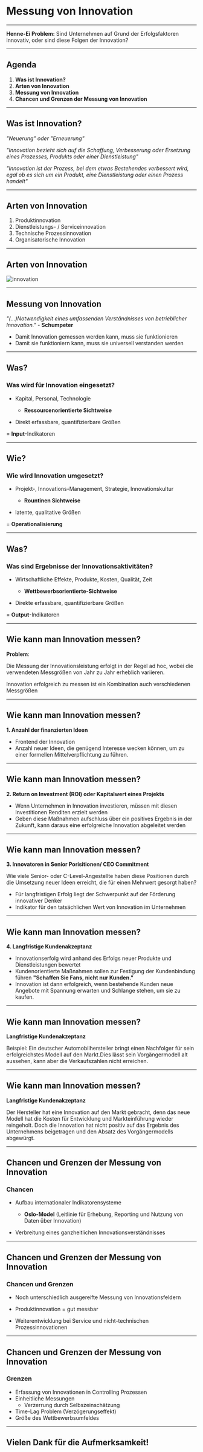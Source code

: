 # Messung von Innovation

---

**Henne-Ei Problem:**
Sind Unternehmen auf Grund der Erfolgsfaktoren innovativ, oder sind diese Folgen der Innovation?

---

## Agenda

1. **Was ist Innovation?**
1. **Arten von Innovation**
1. **Messung von Innovation**
1. **Chancen und Grenzen der Messung von Innovation**

---

## Was ist Innovation?

_"Neuerung" oder "Erneuerung"_

_"Innovation bezieht sich auf die Schaffung, Verbesserung oder Ersetzung eines Prozesses, Produkts oder einer Dienstleistung"_

_"Innovation ist der Prozess, bei dem etwas Bestehendes verbessert wird, egal ob es sich um ein Produkt, eine Dienstleistung oder einen Prozess handelt"_

---

## Arten von Innovation

1. Produktinnovation
1. Dienstleistungs- / Serviceinnovation
1. Technische Prozessinnovation
1. Organisatorische Innovation

---

## Arten von Innovation

![innovation](Produkt.png)

---

## Messung von Innovation

_"(...)Notwendigkeit eines umfassenden Verständnisses von betrieblicher Innovation."_ - **Schumpeter**

- Damit Innovation gemessen werden kann, muss sie funktionieren
- Damit sie funktioniern kann, muss sie universell verstanden werden

---

## Was?

### Was wird für Innovation eingesetzt?

- Kapital, Personal, Technologie

  - **Ressourcenorientierte Sichtweise**

- Direkt erfassbare, quantifizierbare Größen

= **Input**-Indikatoren

---

## Wie?

### Wie wird Innovation umgesetzt?

- Projekt-, Innovations-Management, Strategie, Innovationskultur

  - **Rountinen Sichtweise**

- latente, qualitative Größen

= **Operationalisierung**

---

## Was?

### Was sind Ergebnisse der Innovationsaktivitäten?

- Wirtschaftliche Effekte, Produkte, Kosten, Qualität, Zeit

  - **Wettbewerbsorientierte-Sichtweise**

- Direkte erfassbare, quantifizierbare Größen

= **Output**-Indikatoren

---

## Wie kann man Innovation messen?

**Problem**:

Die Messung der Innovationsleistung erfolgt in der Regel ad hoc, wobei die verwendeten Messgrößen von Jahr zu Jahr erheblich variieren.

Innovation erfolgreich zu messen ist ein Kombination auch verschiedenen Messgrößen

---

## Wie kann man Innovation messen?

**1. Anzahl der finanzierten Ideen**

- Frontend der Innovation
- Anzahl neuer Ideen, die genügend Interesse wecken können, um zu einer formellen Mittelverpflichtung zu führen.

---

## Wie kann man Innovation messen?

**2. Return on Investment (ROI) oder Kapitalwert eines Projekts**

- Wenn Unternehmen in Innovation investieren, müssen mit diesen Investitionen Renditen erzielt werden
- Geben diese Maßnahmen aufschluss über ein positives Ergebnis in der Zukunft, kann daraus eine erfolgreiche Innovation abgeleitet werden

---

## Wie kann man Innovation messen?

**3. Innovatoren in Senior Porisitionen/ CEO Commitment**

Wie viele Senior- oder C-Level-Angestellte haben diese Positionen durch die Umsetzung neuer Ideen erreicht, die für einen Mehrwert gesorgt haben?

- Für langfristigen Erfolg liegt der Schwerpunkt auf der Förderung innovativer Denker
- Indikator für den tatsächlichen Wert von Innovation im Unternehmen

---

## Wie kann man Innovation messen?

**4. Langfristige Kundenakzeptanz**

- Innovationserfolg wird anhand des Erfolgs neuer Produkte und Dienstleistungen bewertet
- Kundenorientierte Maßnahmen sollen zur Festigung der Kundenbindung führen
  **"Schaffen Sie Fans, nicht nur Kunden."**
- Innovation ist dann erfolgreich, wenn bestehende Kunden neue Angebote mit Spannung erwarten und Schlange stehen, um sie zu kaufen.

---

## Wie kann man Innovation messen?

**Langfristige Kundenakzeptanz**

Beispiel:
Ein deutscher Automobilhersteller bringt einen Nachfolger für sein erfolgreichstes Modell auf den Markt.Dies lässt sein Vorgängermodell alt aussehen, kann aber die Verkaufszahlen nicht erreichen.

---

## Wie kann man Innovation messen?

**Langfristige Kundenakzeptanz**

Der Hersteller hat eine Innovation auf den Markt gebracht, denn das neue Modell hat die Kosten für Entwicklung und Markteinführung wieder reingeholt. Doch die Innovation hat nicht positiv auf das Ergebnis des Unternehmens beigetragen und den Absatz des Vorgängermodells abgewürgt.

---

## Chancen und Grenzen der Messung von Innovation

### Chancen

- Aufbau internationaler Indikatorensysteme

  - **Oslo-Model** (Leitlinie für Erhebung, Reporting und Nutzung von Daten über Innovation)

- Verbreitung eines ganzheitlichen Innovationsverständnisses

---

## Chancen und Grenzen der Messung von Innovation

### Chancen und Grenzen

- Noch unterschiedlich ausgereifte Messung von Innovationsfeldern

- Produktinnovation = gut messbar

- Weiterentwicklung bei Service und nicht-technischen Prozessinnovationen

---

## Chancen und Grenzen der Messung von Innovation

### Grenzen

- Erfassung von Innovationen in Controlling Prozessen
- Einheitliche Messungen
  - Verzerrung durch Selbszeinschätzung
- Time-Lag Problem (Verzögerungseffekt)
- Größe des Wettbewerbsumfeldes

---

## Vielen Dank für die Aufmerksamkeit!
